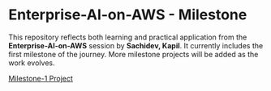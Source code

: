 # Enterprise-AI-on-AWS - Milestone
This repository reflects both learning and practical application from the **Enterprise-AI-on-AWS** session by **Sachidev, Kapil**.
It currently includes the first milestone of the journey. More milestone projects will be added as the work evolves.

[Milestone-1 Project](./milestone_1/README.md)